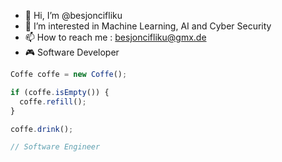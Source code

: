 - 👋 Hi, I’m @besjoncifliku
- 👀 I’m interested in Machine Learning, AI and Cyber Security
- 📫 How to reach me : besjoncifliku@gmx.de
- 🎮 Software Developer 

```javascript
Coffe coffe = new Coffe();

if (coffe.isEmpty()) {
  coffe.refill();
}

coffe.drink();

// Software Engineer 
```

<!---
besjoncifliku/besjoncifliku is a ✨ special ✨ repository because its `README.md` (this file) appears on your GitHub profile.
You can click the Preview link to take a look at your changes.
--->
